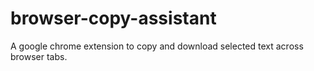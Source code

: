 # browser-copy-assistant
A google chrome extension to copy and download selected text across browser tabs.
